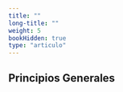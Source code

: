 ```yaml
---
title: ""
long-title: ""
weight: 5
bookHidden: true
type: "articulo"
---
```


## Principios Generales 